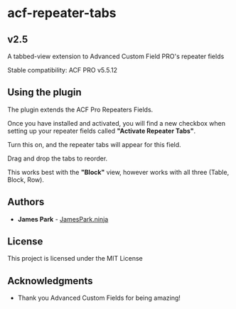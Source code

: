 # acf-repeater-tabs
## v2.5
A tabbed-view extension to Advanced Custom Field PRO's repeater fields

Stable compatibility: ACF PRO v5.5.12

## Using the plugin

The plugin extends the ACF Pro Repeaters Fields.

Once you have installed and activated, you will find a new checkbox when setting up your repeater fields called **"Activate Repeater Tabs"**.

Turn this on, and the repeater tabs will appear for this field.

Drag and drop the tabs to reorder.

This works best with the **"Block"** view, however works with all three (Table, Block, Row).

## Authors

* **James Park** - [JamesPark.ninja](https://github.com/JamesParkNINJA)

## License

This project is licensed under the MIT License

## Acknowledgments

* Thank you Advanced Custom Fields for being amazing!